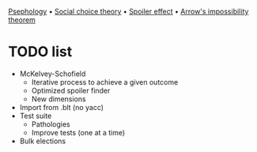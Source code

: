 [Psephology](https://en.wikipedia.org/wiki/Psephology) • [Social choice theory](https://en.wikipedia.org/wiki/Social_choice_theory) • [Spoiler effect](https://en.wikipedia.org/wiki/Spoiler_effect) • [Arrow's impossibility theorem](https://en.wikipedia.org/wiki/Arrow%27s_impossibility_theorem)

# TODO list

- McKelvey-Schofield
  - Iterative process to achieve a given outcome
  - Optimized spoiler finder
  - New dimensions
- Import from .blt (no yacc)
- Test suite
  - Pathologies
  - Improve tests (one at a time)
- Bulk elections